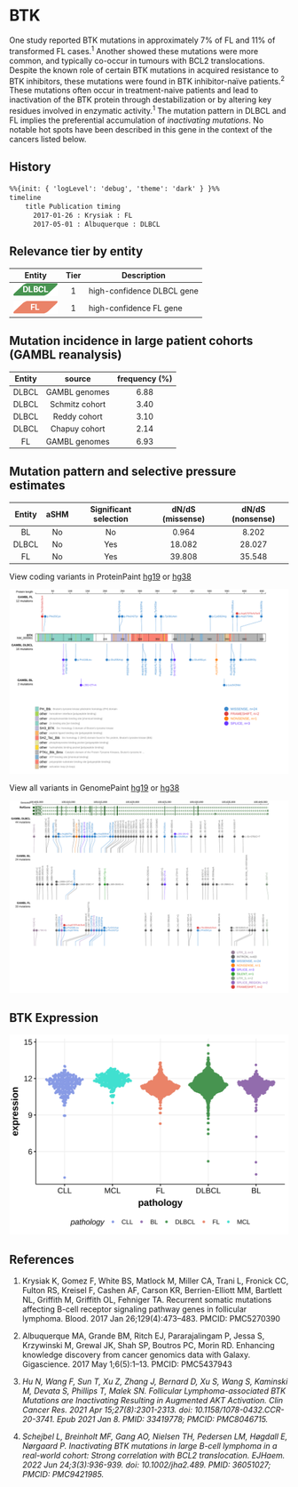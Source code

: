 # BTK
One study reported BTK mutations in approximately 7% of FL and 11% of transformed FL cases.<sup>1</sup> Another showed these mutations were more common, and typically co-occur in tumours with BCL2 translocations. Despite the known role of certain BTK mutations in acquired resistance to BTK inhibitors, these mutations were found in BTK inhibitor-naïve patients.<sup>2</sup> These mutations often occur in treatment-naive patients and lead to inactivation of the BTK protein through destabilization or by altering key residues involved in enzymatic activity.<sup>1</sup> The mutation pattern in DLBCL and FL implies the preferential accumulation of *inactivating mutations*. No notable hot spots have been described in this gene in the context of the cancers listed below. 
## History
```mermaid
%%{init: { 'logLevel': 'debug', 'theme': 'dark' } }%%
timeline
    title Publication timing
      2017-01-26 : Krysiak : FL
      2017-05-01 : Albuquerque : DLBCL
```

## Relevance tier by entity

|Entity|Tier|Description               |
|:------:|:----:|--------------------------|
|![DLBCL](images/icons/DLBCL_tier1.png) |1   |high-confidence DLBCL gene|
|![FL](images/icons/FL_tier1.png)    |1   |high-confidence FL gene   |

## Mutation incidence in large patient cohorts (GAMBL reanalysis)

|Entity|source        |frequency (%)|
|:------:|:--------------:|:-------------:|
|DLBCL |GAMBL genomes |6.88         |
|DLBCL |Schmitz cohort|3.40         |
|DLBCL |Reddy cohort  |3.10         |
|DLBCL |Chapuy cohort |2.14         |
|FL    |GAMBL genomes |6.93         |

## Mutation pattern and selective pressure estimates

|Entity|aSHM|Significant selection|dN/dS (missense)|dN/dS (nonsense)|
|:------:|:----:|:---------------------:|:----------------:|:----------------:|
|BL    |No  |No                   | 0.964          | 8.202          |
|DLBCL |No  |Yes                  |18.082          |28.027          |
|FL    |No  |Yes                  |39.808          |35.548          |



View coding variants in ProteinPaint [hg19](https://morinlab.github.io/LLMPP/GAMBL/BTK_protein.html)  or [hg38](https://morinlab.github.io/LLMPP/GAMBL/BTK_protein_hg38.html)

![](images/proteinpaint/BTK_NM_000061.svg)

View all variants in GenomePaint [hg19](https://morinlab.github.io/LLMPP/GAMBL/BTK.html)  or [hg38](https://morinlab.github.io/LLMPP/GAMBL/BTK_hg38.html)

![](images/proteinpaint/BTK.svg)


## BTK Expression
![](images/gene_expression/BTK_by_pathology.svg)
<!-- ORIGIN: albuquerqueEnhancingKnowledgeDiscovery2017a -->
<!-- FL: krysiakRecurrentSomaticMutations2017b -->
<!-- DLBCL: albuquerqueEnhancingKnowledgeDiscovery2017a -->

## References
1.  Krysiak K, Gomez F, White BS, Matlock M, Miller CA, Trani L, Fronick CC, Fulton RS, Kreisel F, Cashen AF, Carson KR, Berrien-Elliott MM, Bartlett NL, Griffith M, Griffith OL, Fehniger TA. Recurrent somatic mutations affecting B-cell receptor signaling pathway genes in follicular lymphoma. Blood. 2017 Jan 26;129(4):473–483. PMCID: PMC5270390
2.  Albuquerque MA, Grande BM, Ritch EJ, Pararajalingam P, Jessa S, Krzywinski M, Grewal JK, Shah SP, Boutros PC, Morin RD. Enhancing knowledge discovery from cancer genomics data with Galaxy. Gigascience. 2017 May 1;6(5):1–13. PMCID: PMC5437943

3. *Hu N, Wang F, Sun T, Xu Z, Zhang J, Bernard D, Xu S, Wang S, Kaminski M, Devata S, Phillips T, Malek SN. Follicular Lymphoma-associated BTK Mutations are Inactivating Resulting in Augmented AKT Activation. Clin Cancer Res. 2021 Apr 15;27(8):2301-2313. doi: 10.1158/1078-0432.CCR-20-3741. Epub 2021 Jan 8. PMID: 33419778; PMCID: PMC8046715.*
4. *Schejbel L, Breinholt MF, Gang AO, Nielsen TH, Pedersen LM, Høgdall E, Nørgaard P. Inactivating BTK mutations in large B-cell lymphoma in a real-world cohort: Strong correlation with BCL2 translocation. EJHaem. 2022 Jun 24;3(3):936-939. doi: 10.1002/jha2.489. PMID: 36051027; PMCID: PMC9421985.*
